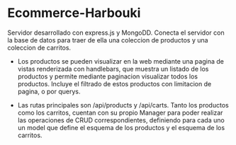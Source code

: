 # Ecommerce-Harbouki
Servidor desarrollado con express.js y MongoDD. 
Conecta el servidor con la base de datos para traer de ella una coleccion de productos y una coleccion de carritos. 

- Los productos se pueden visualizar en la web mediante una pagina de vistas renderizada con handlebars, que muestra un listado de los productos y permite mediante paginacion visualizar todos los productos. Incluye el filtrado de estos productos con limitacion de pagina, o por querys.

- Las rutas principales son /api/products y /api/carts. Tanto los productos como los carritos, cuentan con su propio Manager para poder realizar las operaciones de CRUD correspondientes, definiendo para cada uno un model que define el esquema de los productos y el esquema de los carritos.
